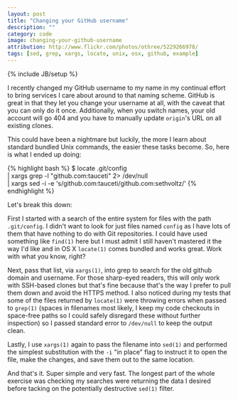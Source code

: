 ```yaml
---
layout: post
title: "Changing your GitHub username"
description: ""
category: code
image: changing-your-github-username
attribution: http://www.flickr.com/photos/othree/5229266978/
tags: [sed, grep, xargs, locate, unix, osx, github, example]
---
```

{% include JB/setup %}

I recently changed my GitHub username to my name in my continual effort to bring services I care
about around to that naming scheme. GitHub is great in that they let you change your username at
all, with the caveat that you can only do it once. Additionally, when you switch names, your old
account will go 404 and you have to manually update `origin`'s URL on all existing clones.

This could have been a nightmare but luckily, the more I learn about standard bundled Unix commands,
the easier these tasks become. So, here is what I ended up doing:

{% highlight bash %}
$ locate .git/config \
  | xargs grep -l "github.com:tauceti" 2> /dev/null \
  | xargs sed -i -e 's/github.com:tauceti/github.com:sethvoltz/'
{% endhighlight %}

Let's break this down:

First I started with a search of the entire system for files with the path `.git/config`. I didn't
want to look for just files named `config` as I have lots of them that have nothing to do with Git
repositories. I could have used something like `find(1)` here but I must admit I still haven't
mastered it the way I'd like and in OS X `locate(1)` comes bundled and works great. Work with what
you know, right?

Next, pass that list, via `xargs(1)`, into grep to search for the old github domain and username.
For those sharp-eyed readers, this will only work with SSH-based clones but that's fine because
that's the way I prefer to pull them down and avoid the HTTPS method. I also noticed during my tests
that some of the files returned by `locate(1)` were throwing errors when passed to `grep(1)` (spaces
in filenames most likely, I keep my code checkouts in space-free paths so I could safely disregard
these without further inspection) so I passed standard error to `/dev/null` to keep the output
clean.

Lastly, I use `xargs(1)` again to pass the filename into `sed(1)` and performed the simplest
substitution with the `-i` "in place" flag to instruct it to open the file, make the changes, and
save them out to the same location.

And that's it. Super simple and very fast. The longest part of the whole exercise was checking my
searches were returning the data I desired before tacking on the potentially destructive `sed(1)`
filter.
